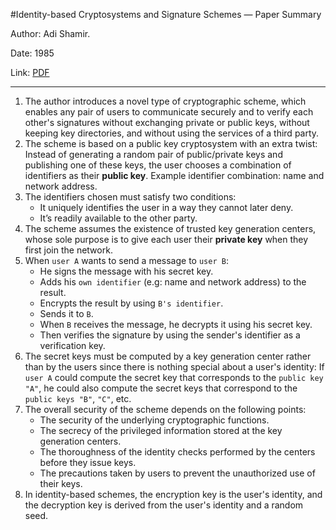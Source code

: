 #Identity-based Cryptosystems and Signature Schemes — Paper Summary


Author: Adi Shamir.

Date: 1985

Link: [PDF](https://link.springer.com/content/pdf/10.1007/3-540-39568-7_5.pdf)

-----

1. The author introduces a novel type of cryptographic scheme, which enables any pair of users to communicate securely and to verify each other's signatures without exchanging private or public keys, without keeping key directories, and without using the services of a third party.
2. The scheme is based on a public key cryptosystem with an extra twist: Instead of generating a random pair of public/private keys and publishing one of these keys, the user chooses a combination of identifiers as their **public key**. Example identifier combination: name and network address.
3. The identifiers chosen must satisfy two conditions:
    * It uniquely identifies the user in a way they cannot later deny.
    * It’s readily available to the other party.
4. The scheme assumes the existence of trusted key generation centers, whose sole purpose is to give each user their **private key** when they first join the network.
5. When `user A` wants to send a message to `user B`:
    * He signs the message with his secret key.
    * Adds his `own identifier` (e.g: name and network address) to the result.
    * Encrypts the result by using `B's identifier`.
    * Sends it to `B`.
    * When `B` receives the message, he decrypts it using his secret key.
    * Then verifies the signature by using the sender's identifier as a verification key.
6. The secret keys must be computed by a key generation center rather than by the users since there is nothing special about a user's identity: If `user A` could compute the secret key that corresponds to the `public key "A"`, he could also compute the secret keys that correspond to the `public keys "B"`, `"C"`, etc.
7. The overall security of the scheme depends on the following points:
    * The security of the underlying cryptographic functions.
    * The secrecy of the privileged information stored at the key generation centers.
    * The thoroughness of the identity checks performed by the centers before they issue keys.
    * The precautions taken by users to prevent the unauthorized use of their keys.
7. In identity-based schemes, the encryption key is the user's identity, and the decryption key is derived from the user's identity and a random seed.